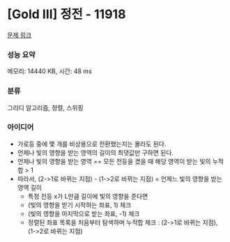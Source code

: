 # [Gold III] 정전 - 11918 

[문제 링크](https://www.acmicpc.net/problem/11918) 

### 성능 요약

메모리: 14440 KB, 시간: 48 ms

### 분류

그리디 알고리즘, 정렬, 스위핑

### 아이디어
- 가로등 중에 몇 개를 비상용으로 전환했는지는 몰라도 된다.
- 언제나 빛의 영향을 받는 영역의 길이의 최댓값만 구하면 된다.
- 언제나 빛의 영향을 받는 영역 == 모든 전등을 켰을 때 해당 영역이 받는 빛의 누적합 > 1
- 따라서, (2->1로 바뀌는 지점) - (1->2로 바뀌는 지점) = 언제느 빛의 영향을 받는 영역 길이
  - 특정 전등 x가 L만큼 길이에 빛의 영향을 준다면
  - (빛의 영향을 받기 시작하는 좌표, 1) 체크
  - (빛의 영향을 마지막으로 받는 좌표, -1) 체크
  - 정렬된 좌표 목록을 처음부터 탐색하며 누적합 체크 : (2->1로 바뀌는 지점), (1->2로 바뀌는 지점)

